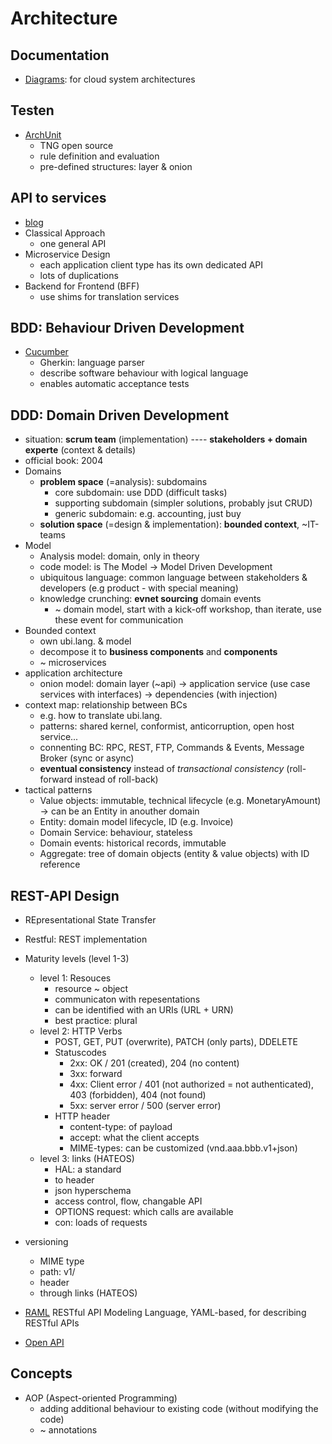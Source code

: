 # Architecture

## Documentation

- [Diagrams](https://diagrams.mingrammer.com/): for cloud system architectures

## Testen

- [ArchUnit](https://www.archunit.org/)
  - TNG open source
  - rule definition and evaluation
  - pre-defined structures: layer & onion

## API to services

- [blog](https://nordicapis.com/building-a-backend-for-frontend-shim-for-your-microservices/)
- Classical Approach
  - one general API
- Microservice Design
  - each application client type has its own dedicated API
  - lots of duplications
- Backend for Frontend (BFF)
  - use shims for translation services

## BDD: Behaviour Driven Development

- [Cucumber](https://cucumber.io/)
  - Gherkin: language parser
  - describe software behaviour with logical language
  - enables automatic acceptance tests

## DDD: Domain Driven Development

- situation: **scrum team** (implementation) ---- **stakeholders + domain experte** (context & details)
- official book: 2004
- Domains
  - **problem space** (=analysis): subdomains
    - core subdomain: use DDD (difficult tasks)
    - supporting subdomain (simpler solutions, probably jsut CRUD)
    - generic subdomain: e.g. accounting, just buy
  - **solution space** (=design & implementation): **bounded context**, ~IT-teams
- Model
  - Analysis model: domain, only in theory
  - code model: is The Model  -> Model Driven Development
  - ubiquitous language: common language between stakeholders & developers (e.g product - with special meaning)
  - knowledge crunching: **evnet sourcing** domain events
    - ~ domain model, start with a kick-off workshop, than iterate, use these event for communication
- Bounded context
  - own ubi.lang. & model
  - decompose it to **business components** and **components**
  - ~ microservices
- application architecture
  - onion model: domain layer (~api) -> application service (use case services with interfaces) -> dependencies (with injection)
- context map: relationship between BCs
  - e.g. how to translate ubi.lang.
  - patterns: shared kernel, conformist, anticorruption, open host service...
  - connenting BC: RPC, REST, FTP, Commands & Events, Message Broker (sync or async)
  - **eventual consistency** instead of *transactional consistency* (roll-forward instead of roll-back)
- tactical patterns
  - Value objects: immutable, technical lifecycle (e.g. MonetaryAmount) -> can be an Entity in anouther domain
  - Entity: domain model lifecycle, ID (e.g. Invoice)
  - Domain Service: behaviour, stateless
  - Domain events: historical records, immutable
  - Aggregate: tree of domain objects (entity & value objects) with ID reference

## REST-API Design

- REpresentational State Transfer
- Restful: REST implementation
- Maturity levels (level 1-3)
  - level 1: Resouces
    - resource ~ object
    - communicaton with repesentations
    - can be identified with an URIs (URL + URN)
    - best practice: plural
  - level 2: HTTP Verbs
    - POST, GET, PUT (overwrite), PATCH (only parts), DDELETE
    - Statuscodes
      - 2xx: OK / 201 (created), 204 (no content)
      - 3xx: forward
      - 4xx: Client error / 401 (not authorized = not authenticated), 403 (forbidden), 404 (not found)
      - 5xx: server error / 500 (server error)
    - HTTP header
      - content-type: of payload
      - accept: what the client accepts
      - MIME-types: can be customized (vnd.aaa.bbb.v1+json)
  - level 3: links (HATEOS)
    - HAL: a standard
    - to header
    - json hyperschema
    - access control, flow, changable API
    - OPTIONS request: which calls are available
    - con: loads of requests
- versioning
  - MIME type
  - path: v1/
  - header
  - through links (HATEOS)

- [RAML](https://raml.org/) RESTful API Modeling Language, YAML-based, for describing RESTful APIs
- [Open API](https://www.openapis.org/)

## Concepts

- AOP (Aspect-oriented Programming)
  - adding additional behaviour to existing code (without modifying the code)
  - ~ annotations
